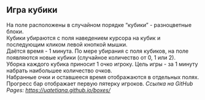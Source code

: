 ## Игра кубики

На поле расположены в случайном порядке “кубики” - разноцветные блоки.  
Кубики убираются с поля наведением курсора на кубик и последующим кликом левой кнопкой мышки.  
Даётся время - 1 минута. По мере убирания с поля кубиков, на поле появляются новые кубики (случайное количество от 0, 1 или 2).   
Уборка каждого кубика приносит 1 очко игроку. Цель игры - за 1 минуту набрать наибольшее количество очков.   
Набранные очки и оставшееся время отображаются в отдельных полях.
Прогресс бар отображает первую пятерку игроков.
*Ссылка на GitHub Pages: https://uatetiana.github.io/boxes/*
